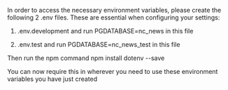 In order to access the necessary environment variables, please create the following 2 .env files. These are essential when configuring your settings:

1. .env.development and run PGDATABASE=nc_news in this file

2. .env.test and run PGDATABASE=nc_news_test in this file

Then run the npm command npm install dotenv --save

You can now require this in wherever you need to use these environment variables you have just created
